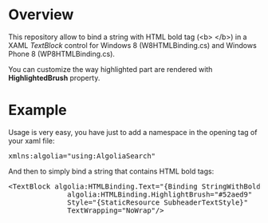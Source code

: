 Overview
=============
This repository allow to bind a string with HTML bold tag (&lt;b&gt; &lt;/b&gt;) in a XAML <em>TextBlock</em> control for Windows 8 (W8HTMLBinding.cs) and Windows Phone 8 (WP8HTMLBinding.cs).

You can customize the way highlighted part are rendered with <strong>HighlightedBrush</strong> property.

Example
=============

Usage is very easy, you have just to add a namespace in the opening tag of your xaml file:
<pre>
xmlns:algolia="using:AlgoliaSearch"
</pre>

And then to simply bind a string that contains HTML bold tags:
<pre>
&lt;TextBlock algolia:HTMLBinding.Text="{Binding StringWithBoldTags}"
              algolia:HTMLBinding.HighlightBrush="#52aed9"
              Style="{StaticResource SubheaderTextStyle}"
              TextWrapping="NoWrap"/&gt;
</pre>

